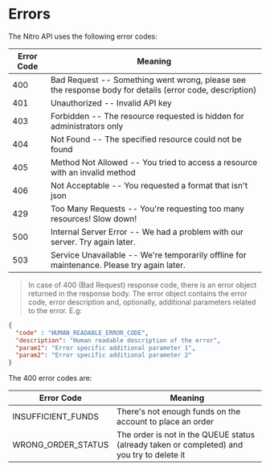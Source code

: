 # Errors

The Nitro API uses the following error codes:


Error Code | Meaning
---------- | -------
400 | Bad Request -- Something went wrong, please see the response body for details (error code, description)
401 | Unauthorized -- Invalid API key
403 | Forbidden -- The resource requested is hidden for administrators only
404 | Not Found -- The specified resource could not be found
405 | Method Not Allowed -- You tried to access a resource with an invalid method
406 | Not Acceptable -- You requested a format that isn't json
429 | Too Many Requests -- You're requesting too many resources! Slow down!
500 | Internal Server Error -- We had a problem with our server. Try again later.
503 | Service Unavailable -- We're temporarily offline for maintenance. Please try again later.

> In case of 400 (Bad Request) response code, there is an error object returned in the response body. The error object contains the error code, error description and, optionally, additional parameters related to the error. E.g:

```json
{
  "code" : "HUMAN_READABLE_ERROR_CODE",
  "description": "Human readable description of the error",
  "param1": "Error specific additional parameter 1",
  "param2": "Error specific additional parameter 2"
}
```

The 400 error codes are:

Error Code | Meaning
---------- | -------
INSUFFICIENT_FUNDS | There's not enough funds on the account to place an order
WRONG_ORDER_STATUS | The order is not in the QUEUE status (already taken or completed) and you try to delete it
